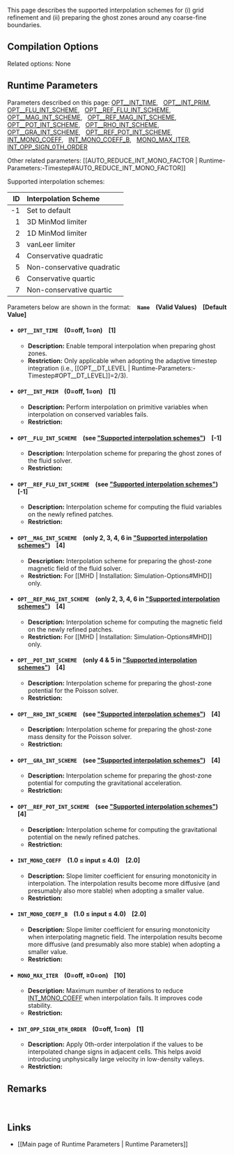 This page describes the supported interpolation schemes for (i) grid refinement
and (ii) preparing the ghost zones around any coarse-fine boundaries.


## Compilation Options

Related options: None


## Runtime Parameters

Parameters described on this page:
[OPT__INT_TIME](#OPT__INT_TIME), &nbsp;
[OPT__INT_PRIM](#OPT__INT_PRIM), &nbsp;
[OPT__FLU_INT_SCHEME](#OPT__FLU_INT_SCHEME), &nbsp;
[OPT__REF_FLU_INT_SCHEME](#OPT__REF_FLU_INT_SCHEME), &nbsp;
[OPT__MAG_INT_SCHEME](#OPT__MAG_INT_SCHEME), &nbsp;
[OPT__REF_MAG_INT_SCHEME](#OPT__REF_MAG_INT_SCHEME), &nbsp;
[OPT__POT_INT_SCHEME](#OPT__POT_INT_SCHEME), &nbsp;
[OPT__RHO_INT_SCHEME](#OPT__RHO_INT_SCHEME), &nbsp;
[OPT__GRA_INT_SCHEME](#OPT__GRA_INT_SCHEME), &nbsp;
[OPT__REF_POT_INT_SCHEME](#OPT__REF_POT_INT_SCHEME), &nbsp;
[INT_MONO_COEFF](#INT_MONO_COEFF), &nbsp;
[INT_MONO_COEFF_B](#INT_MONO_COEFF_B), &nbsp;
[MONO_MAX_ITER](#MONO_MAX_ITER), &nbsp;
[INT_OPP_SIGN_0TH_ORDER](#INT_OPP_SIGN_0TH_ORDER) &nbsp;

Other related parameters:
[[AUTO_REDUCE_INT_MONO_FACTOR | Runtime-Parameters:-Timestep#AUTO_REDUCE_INT_MONO_FACTOR]] &nbsp;

<a name="INT_TABLE"></a>
Supported interpolation schemes:

| ID | Interpolation Scheme|
|---:|:---|
|-1 | Set to default|
|1 | 3D MinMod limiter|
|2 | 1D MinMod limiter|
|3 | vanLeer limiter|
|4 | Conservative quadratic|
|5 | Non-conservative quadratic|
|6 | Conservative quartic|
|7 | Non-conservative quartic|


Parameters below are shown in the format: &ensp; **`Name` &ensp; (Valid Values) &ensp; [Default Value]**


<a name="OPT__INT_TIME"></a>
* #### `OPT__INT_TIME` &ensp; (0=off, 1=on) &ensp; [1]
    * **Description:**
Enable temporal interpolation when preparing ghost zones.
    * **Restriction:**
Only applicable when adopting the adaptive timestep integration
(i.e., [[OPT__DT_LEVEL | Runtime-Parameters:-Timestep#OPT__DT_LEVEL]]=2/3).

<a name="OPT__INT_PRIM"></a>
* #### `OPT__INT_PRIM` &ensp; (0=off, 1=on) &ensp; [1]
    * **Description:**
Perform interpolation on primitive variables when interpolation
on conserved variables fails.
    * **Restriction:**

<a name="OPT__FLU_INT_SCHEME"></a>
* #### `OPT__FLU_INT_SCHEME` &ensp; (see ["Supported interpolation schemes"](#INT_TABLE)) &ensp; [-1]
    * **Description:**
Interpolation scheme for preparing the ghost zones of the fluid solver.
    * **Restriction:**

<a name="OPT__REF_FLU_INT_SCHEME"></a>
* #### `OPT__REF_FLU_INT_SCHEME` &ensp; (see ["Supported interpolation schemes"](#INT_TABLE)) &ensp; [-1]
    * **Description:**
Interpolation scheme for computing the fluid variables on the newly refined patches.
    * **Restriction:**

<a name="OPT__MAG_INT_SCHEME"></a>
* #### `OPT__MAG_INT_SCHEME` &ensp; (only 2, 3, 4, 6 in ["Supported interpolation schemes"](#INT_TABLE)) &ensp; [4]
    * **Description:**
Interpolation scheme for preparing the ghost-zone magnetic field of the fluid solver.
    * **Restriction:**
For [[MHD | Installation: Simulation-Options#MHD]] only.

<a name="OPT__REF_MAG_INT_SCHEME"></a>
* #### `OPT__REF_MAG_INT_SCHEME` &ensp; (only 2, 3, 4, 6 in ["Supported interpolation schemes"](#INT_TABLE)) &ensp; [4]
    * **Description:**
Interpolation scheme for computing the magnetic field on the newly refined patches.
    * **Restriction:**
For [[MHD | Installation: Simulation-Options#MHD]] only.

<a name="OPT__POT_INT_SCHEME"></a>
* #### `OPT__POT_INT_SCHEME` &ensp; (only 4 & 5 in ["Supported interpolation schemes"](#INT_TABLE)) &ensp; [4]
    * **Description:**
Interpolation scheme for preparing the ghost-zone potential for the Poisson solver.
    * **Restriction:**

<a name="OPT__RHO_INT_SCHEME"></a>
* #### `OPT__RHO_INT_SCHEME` &ensp; (see ["Supported interpolation schemes"](#INT_TABLE)) &ensp; [4]
    * **Description:**
Interpolation scheme for preparing the ghost-zone mass density for the Poisson solver.
    * **Restriction:**

<a name="OPT__GRA_INT_SCHEME"></a>
* #### `OPT__GRA_INT_SCHEME` &ensp; (see ["Supported interpolation schemes"](#INT_TABLE)) &ensp; [4]
    * **Description:**
Interpolation scheme for preparing the ghost-zone potential for computing the
gravitational acceleration.
    * **Restriction:**

<a name="OPT__REF_POT_INT_SCHEME"></a>
* #### `OPT__REF_POT_INT_SCHEME` &ensp; (see ["Supported interpolation schemes"](#INT_TABLE)) &ensp; [4]
    * **Description:**
Interpolation scheme for computing the gravitational potential on the newly refined patches.
    * **Restriction:**

<a name="INT_MONO_COEFF"></a>
* #### `INT_MONO_COEFF` &ensp; (1.0 &#8804; input &#8804; 4.0) &ensp; [2.0]
    * **Description:**
Slope limiter coefficient for ensuring monotonicity in interpolation.
The interpolation results become more diffusive (and presumably also more stable)
when adopting a smaller value.
    * **Restriction:**

<a name="INT_MONO_COEFF_B"></a>
* #### `INT_MONO_COEFF_B` &ensp; (1.0 &#8804; input &#8804; 4.0) &ensp; [2.0]
    * **Description:**
Slope limiter coefficient for ensuring monotonicity when interpolating magnetic field.
The interpolation results become more diffusive (and presumably also more stable)
when adopting a smaller value.
    * **Restriction:**

<a name="MONO_MAX_ITER"></a>
* #### `MONO_MAX_ITER` &ensp; (0=off, &#8805;0=on) &ensp; [10]
    * **Description:**
Maximum number of iterations to reduce [INT_MONO_COEFF](#INT_MONO_COEFF)
when interpolation fails. It improves code stability.
    * **Restriction:**

<a name="INT_OPP_SIGN_0TH_ORDER"></a>
* #### `INT_OPP_SIGN_0TH_ORDER` &ensp; (0=off, 1=on) &ensp; [1]
    * **Description:**
Apply 0th-order interpolation if the values to be interpolated change
signs in adjacent cells. This helps avoid introducing unphysically large
velocity in low-density valleys.
    * **Restriction:**


## Remarks


<br>

## Links
* [[Main page of Runtime Parameters | Runtime Parameters]]